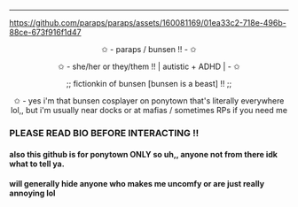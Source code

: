 ---
https://github.com/paraps/paraps/assets/160081169/01ea33c2-718e-496b-88ce-673f916f1d47
<p align="center">
✩ - paraps / bunsen !! - ✩
</p>
<p align="center">
✩ - she/her or they/them !! | autistic + ADHD | - ✩
<p align="center">
;; fictionkin of bunsen [bunsen is a beast] !! ;;
</p>
<p align="center">
✩ - yes i'm that bunsen cosplayer on ponytown that's literally everywhere lol,, but i'm usually near docks or at mafias / sometimes RPs if you need me
</p>


### PLEASE READ BIO BEFORE INTERACTING !!
#### also this github is for ponytown ONLY so uh,, anyone not from there idk what to tell ya.
#### will generally hide anyone who makes me uncomfy or are just really annoying lol
